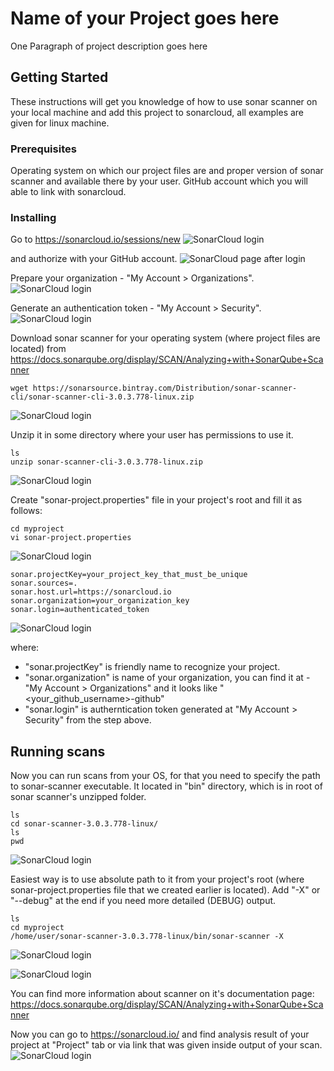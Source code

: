 # Name of your Project goes here

One Paragraph of project description goes here

## Getting Started

These instructions will get you knowledge of how to use sonar scanner on your local machine and add this project to sonarcloud, all examples are given for linux machine.

### Prerequisites

Operating system on which our project files are and proper version of sonar scanner and available there by your user.
GitHub account which you will able to link with sonarcloud.

### Installing

Go to
https://sonarcloud.io/sessions/new
![SonarCloud login](https://user-images.githubusercontent.com/26525441/30324723-9b113576-97f4-11e7-9947-871d4adae23b.JPG)

and authorize with your GitHub account.
![SonarCloud page after login](https://user-images.githubusercontent.com/26525441/30324721-9b0a0710-97f4-11e7-802d-09d919bbb0a6.JPG)

Prepare your organization - "My Account > Organizations".
![SonarCloud login](https://user-images.githubusercontent.com/26525441/30324720-9b092a48-97f4-11e7-8470-9f26e8b901a4.JPG)

Generate an authentication token - "My Account > Security".
![SonarCloud login](https://user-images.githubusercontent.com/26525441/30324724-9b27f3a6-97f4-11e7-8142-221c6ae46eeb.JPG)

Download sonar scanner for your operating system (where project files are located) from
https://docs.sonarqube.org/display/SCAN/Analyzing+with+SonarQube+Scanner
```
wget https://sonarsource.bintray.com/Distribution/sonar-scanner-cli/sonar-scanner-cli-3.0.3.778-linux.zip
```
![SonarCloud login](https://user-images.githubusercontent.com/26525441/30324726-9b297a5a-97f4-11e7-9eed-afe56e4b421d.JPG)

Unzip it in some directory where your user has permissions to use it.
```
ls
unzip sonar-scanner-cli-3.0.3.778-linux.zip
```
![SonarCloud login](https://user-images.githubusercontent.com/26525441/30324725-9b297a64-97f4-11e7-93ae-1922b82237b7.JPG)

Create "sonar-project.properties" file in your project's root and fill it as follows:
```
cd myproject
vi sonar-project.properties
```
![SonarCloud login](https://user-images.githubusercontent.com/26525441/30324728-9b2d040e-97f4-11e7-8d65-3a5c8b3941e2.JPG)
```
sonar.projectKey=your_project_key_that_must_be_unique
sonar.sources=.
sonar.host.url=https://sonarcloud.io
sonar.organization=your_organization_key
sonar.login=authenticated_token
```
![SonarCloud login](https://user-images.githubusercontent.com/26525441/30324727-9b2b10d6-97f4-11e7-81eb-8c8226c6ca20.JPG)

where:
  - "sonar.projectKey" is friendly name to recognize your project.
  - "sonar.organization" is name of your organization, you can find it at - "My Account > Organizations" and it looks like "<your_github_username>-github"
  - "sonar.login" is autherntication token generated at "My Account > Security" from the step above.

## Running scans

Now you can run scans from your OS, for that you need to specify the path to sonar-scanner executable.
It located in "bin" directory, which is in root of sonar scanner's unzipped folder.
```
ls
cd sonar-scanner-3.0.3.778-linux/
ls
pwd
```
![SonarCloud login](https://user-images.githubusercontent.com/26525441/30324729-9b318312-97f4-11e7-9c89-eff443cc1f50.JPG)

Easiest way is to use absolute path to it from your project's root (where sonar-project.properties file that we created earlier is located). Add "-X" or "--debug" at the end if you need more detailed (DEBUG) output.
```
ls
cd myproject
/home/user/sonar-scanner-3.0.3.778-linux/bin/sonar-scanner -X
```
![SonarCloud login](https://user-images.githubusercontent.com/26525441/30324718-9b0776ee-97f4-11e7-9019-75354f2430e8.JPG)


![SonarCloud login](https://user-images.githubusercontent.com/26525441/30324719-9b08aea6-97f4-11e7-90e9-b5e51883ae90.JPG)

You can find more information about scanner on it's documentation page:
https://docs.sonarqube.org/display/SCAN/Analyzing+with+SonarQube+Scanner

Now you can go to https://sonarcloud.io/ and find analysis result of your project at "Project" tab or via link that was given inside output of your scan.
![SonarCloud login](https://user-images.githubusercontent.com/26525441/30324722-9b0c0150-97f4-11e7-91ea-38b7f510b86c.JPG)

